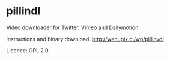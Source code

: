# pillindl
Video downloader for Twitter, Vimeo and Dailymotion

Instructions and binary download: http://wenupix.cl/wp/pillinvdl

Licence: GPL 2.0 
